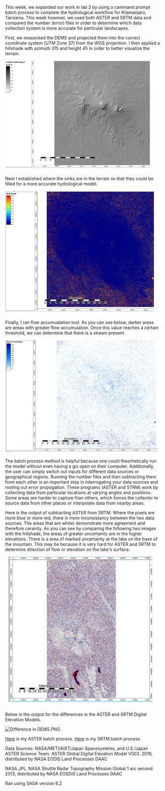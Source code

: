 This week, we expanded our work in lab 3 by using a cammand prompt batch process to complete the hydrological workflow for Kilamanjaro, Tanzania. This week however, we used both ASTER and SRTM data and compared the number (error) files in order to determine which data collection system is more accurate for particular landscapes.

First, we mosaicked the DEMS and projected them into the correct coordinate system (UTM Zone 37) from the WGS projection. I then applied a hillshade with azimuth 315 and height 45 in order to better visualize the terrain.

![Analytical Hillshade](hillshade.PNG)

Next I established where the sinks are in the terrain so that they could be filled for a more accurate hydrological model.

![sink route](sinkroute.PNG) 

Finally, I ran flow accumualation tool. As you can see below, darker areas are areas with greater flow accumulation. Once this value reaches a certain threshold, we can determine that there is a stream present.

![Flow Accumulation](flowaccumulation.PNG) 

The batch process method is helpful because one could theorhetically run the model without even having a gis open on their computer. Additionally, the user can simply switch out inputs for different data sources or geographical regions. Running the number files and then subtracting them from each other is an important step in interrogating your data sources and rooting out error propogation. These programs (ASTER and STRM) work by collecting data from particular locations at varying angles and positions. Some areas are harder to capture than others, which forces the collector to source data from other places or interpolate data from nearby areas. 

Here is the output of subtracting ASTER from SRTM. Where the pixels are more blue or more red, there is more inconsistancy between the two data sources. The areas that are whiter demonstrate more agreement and therefore cerainty. As you can see by comparing the following two images with the hillshade, the areas of greater uncertainty are in the higher elevations. There is a area of marked uncertainty at the lake on the base of the mountain. This may be because it is very hard for ASTER and SRTM to determine direction of flow or elevation on the lake's surface.

![Difference in Flow Accumulation](differenceflow.PNG) 

Below is the output for the differences in the ASTER and SRTM Digital Elevation Models.

![Difference in DEMS](differenceDEM).PNG

[Here](ASTERDEM.bat) is my ASTER batch process.
[Here](SRTMDEMproj.bat) is my SRTM batch process. 

Data Sources: NASA/METI/AIST/Japan Spacesystems, and U.S./Japan ASTER Science Team. ASTER Global Digital Elevation Model V003. 2019, distributed by NASA EODIS Land Processes DAAC

NASA JPL. NASA Shuttle Radar Topography Mission Global 1 arc second. 2013, distributed by NASA EOSDIS Land Processes DAAC

Ran using SAGA version 6.2
